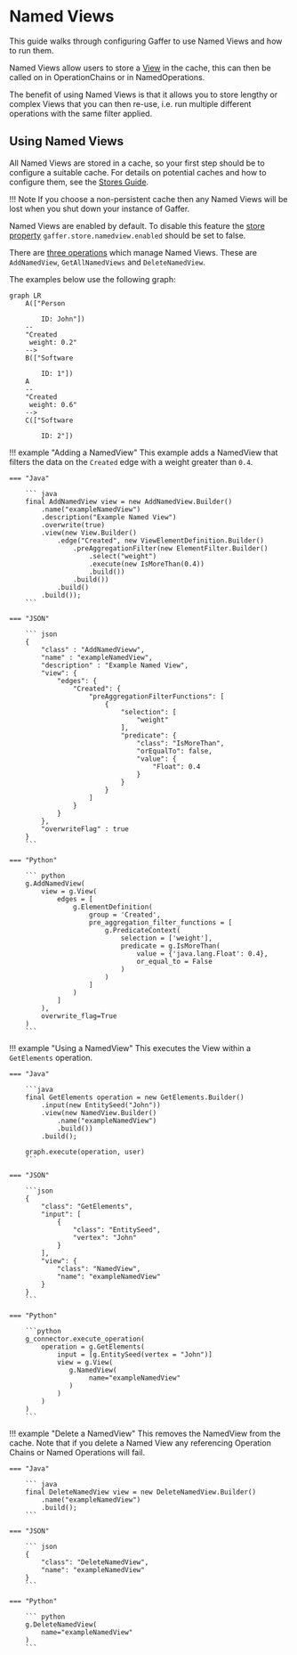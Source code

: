 # Named Views

This guide walks through configuring Gaffer to use Named Views and how to run them.

Named Views allow users to store a [View](../user-guide/query/gaffer-syntax/filtering.md) 
in the cache, this can then be called on in OperationChains or in NamedOperations.

The benefit of using Named Views is that it allows you to store lengthy or complex Views
that you can then re-use, i.e. run multiple different operations with the same filter applied.

## Using Named Views

All Named Views are stored in a cache, so your first step should be to configure a suitable cache.
For details on potential caches and how to configure them, see the [Stores Guide](../administration-guide/gaffer-stores/store-guide.md#caches).

!!! Note
    If you choose a non-persistent cache then any Named Views will be lost when you shut down your instance of Gaffer.

Named Views are enabled by default. To disable this feature the [store property](../administration-guide/gaffer-stores/store-guide.md#all-general-store-properties) `gaffer.store.namedview.enabled` should be set to false.

There are [three operations](../reference/operations-guide/named.md#addnamedview) which manage Named Views. 
These are `AddNamedView`, `GetAllNamedViews` and `DeleteNamedView`.

The examples below use the following graph:

```mermaid
graph LR
    A(["Person

        ID: John"])
    --
    "Created
     weight: 0.2"
    -->
    B(["Software

        ID: 1"])
    A
    --
    "Created
     weight: 0.6"
    -->
    C(["Software

        ID: 2"])
```

!!! example "Adding a NamedView"
    This example adds a NamedView that filters the data on the `Created` edge with a weight greater than `0.4`.

    === "Java"

        ``` java
        final AddNamedView view = new AddNamedView.Builder()
            .name("exampleNamedView")
            .description("Example Named View")
            .overwrite(true)
            .view(new View.Builder()
                .edge("Created", new ViewElementDefinition.Builder()
                    .preAggregationFilter(new ElementFilter.Builder()
                        .select("weight")
                        .execute(new IsMoreThan(0.4))
                        .build())
                    .build())
                .build()
            .build());
        ```

    === "JSON"

        ``` json
        {
            "class" : "AddNamedVieww",
            "name" : "exampleNamedView",
            "description" : "Example Named View",
            "view": {
                "edges": {
                    "Created": {
                        "preAggregationFilterFunctions": [
                            {
                                "selection": [
                                    "weight"
                                ],
                                "predicate": {
                                    "class": "IsMoreThan",
                                    "orEqualTo": false,
                                    "value": {
                                        "Float": 0.4
                                    }
                                }
                            }
                        ]
                    }
                }
            },
            "overwriteFlag" : true
        }
        ```

    === "Python"

        ``` python
        g.AddNamedView( 
            view = g.View(
                edges = [
                    g.ElementDefinition(
                        group = 'Created',
                        pre_aggregation_filter_functions = [
                            g.PredicateContext(
                                selection = ['weight'],
                                predicate = g.IsMoreThan(
                                    value = {'java.lang.Float': 0.4},
                                    or_equal_to = False
                                )
                            )
                        ]
                    )
                ]
            ),
            overwrite_flag=True 
        )
        ```

!!! example "Using a NamedView"
    This executes the View within a `GetElements` operation.

    === "Java"

        ```java
        final GetElements operation = new GetElements.Builder()
            .input(new EntitySeed("John"))
            .view(new NamedView.Builder()
                .name("exampleNamedView")
                .build())
            .build();

        graph.execute(operation, user)
        ```

    === "JSON"

        ```json 
        {
            "class": "GetElements",
            "input": [
                {
                    "class": "EntitySeed",
                    "vertex": "John"
                }
            ],
            "view": {
                "class": "NamedView", 
                "name": "exampleNamedView"
            }
        }
        ```

    === "Python"

        ```python
        g_connector.execute_operation(
            operation = g.GetElements(
                input = [g.EntitySeed(vertex = "John")]
                view = g.View(
                   g.NamedView(
                        name="exampleNamedView"
                   )
                )
            )
        )
        ```

!!! example "Delete a NamedView"
    This removes the NamedView from the cache. Note that if you delete a Named View 
    any referencing Operation Chains or Named Operations will fail. 

    === "Java"

        ``` java
        final DeleteNamedView view = new DeleteNamedView.Builder()
            .name("exampleNamedView")
            .build();
        ```

    === "JSON"

        ``` json
        {
            "class": "DeleteNamedView",
            "name": "exampleNamedView"
        }
        ```

    === "Python"

        ``` python
        g.DeleteNamedView(
            name="exampleNamedView"
        )
        ```

